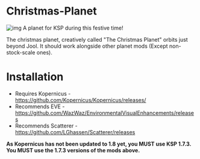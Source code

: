 # Christmas-Planet
![img](https://cdn.discordapp.com/attachments/366193425009213441/658977318571606027/unknown.png)
A planet for KSP during this festive time!

The christmas planet, creatively called "The Christmas Planet" orbits just beyond Jool. It should work alongside other planet mods (Except non-stock-scale ones).

# Installation
* Requires Kopernicus - https://github.com/Kopernicus/Kopernicus/releases/
* Recommends EVE - https://github.com/WazWaz/EnvironmentalVisualEnhancements/releases
* Recommends Scatterer - https://github.com/LGhassen/Scatterer/releases

**As Kopernicus has not been updated to 1.8 yet, you MUST use KSP 1.7.3. You MUST use the 1.7.3 versions of the mods above.**
